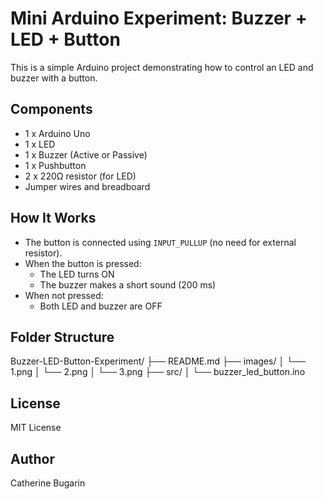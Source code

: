 # Mini Arduino Experiment: Buzzer + LED + Button

This is a simple Arduino project demonstrating how to control an LED and buzzer with a button.

## Components

- 1 x Arduino Uno
- 1 x LED
- 1 x Buzzer (Active or Passive)
- 1 x Pushbutton
- 2 x 220Ω resistor (for LED)
- Jumper wires and breadboard

## How It Works

- The button is connected using `INPUT_PULLUP` (no need for external resistor).
- When the button is pressed:
  - The LED turns ON
  - The buzzer makes a short sound (200 ms)
- When not pressed:
  - Both LED and buzzer are OFF

## Folder Structure

Buzzer-LED-Button-Experiment/
├── README.md
├── images/
│ └── 1.png
│ └── 2.png
│ └── 3.png
├── src/
│ └── buzzer_led_button.ino

## License
MIT License

## Author
Catherine Bugarin
